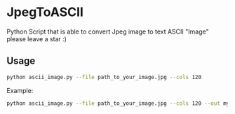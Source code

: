 # JpegToASCII
Python Script that is able to convert Jpeg image to text ASCII "Image" please leave a star :)


## Usage
```sh
python ascii_image.py --file path_to_your_image.jpg --cols 120
```
Example:
```sh
python ascii_image.py --file path_to_your_image.jpg --cols 120 --out my_ascii_image.txt
```
